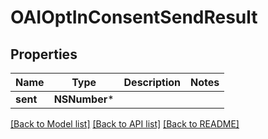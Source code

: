 # OAIOptInConsentSendResult

## Properties
Name | Type | Description | Notes
------------ | ------------- | ------------- | -------------
**sent** | **NSNumber*** |  | 

[[Back to Model list]](../README#documentation-for-models) [[Back to API list]](../README#documentation-for-api-endpoints) [[Back to README]](../README)


